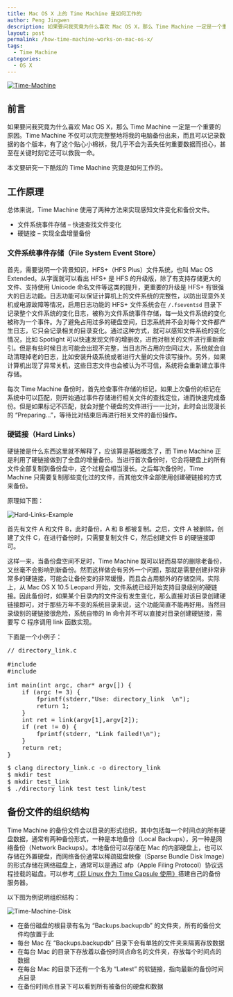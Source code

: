 ```yaml
---
title: Mac OS X 上的 Time Machine 是如何工作的
author: Peng Jingwen
description: 如果要问我究竟为什么喜欢 Mac OS X，那么 Time Machine 一定是一个重要的原因。Time Machine 不仅可以完完整整地将我的电脑备份出来，而且可以记录数据的各个版本，有了这个贴心小棉袄，我几乎不会为丢失任何重要数据而担心，甚至在关键时刻它还可以救我一命。本文要研究一下酷炫的 Time Machine 究竟是如何工作的。
layout: post
permalink: /how-time-machine-works-on-mac-os-x/
tags:
  - Time Machine
categories:
  - OS X
---
```


[<img class="alignnone size-medium wp-image-588" src="https://prettyxw.com/wp-content/uploads/2015/05/Time-Machine-600x356.png" alt="Time-Machine" />][1]


## 前言

如果要问我究竟为什么喜欢 Mac OS X，那么 Time Machine 一定是一个重要的原因。Time Machine 不仅可以完完整整地将我的电脑备份出来，而且可以记录数据的各个版本，有了这个贴心小棉袄，我几乎不会为丢失任何重要数据而担心，甚至在关键时刻它还可以救我一命。

本文要研究一下酷炫的 Time Machine 究竟是如何工作的。

## 工作原理

总体来说，Time Machine 使用了两种方法来实现感知文件变化和备份文件。

  * 文件系统事件存储 &#8211; 快速查找文件变化
  * 硬链接 &#8211; 实现全盘增量备份

### 文件系统事件存储（File System Event Store）

首先，需要说明一个背景知识，HFS+（HFS Plus）文件系统，也叫 Mac OS Extended。从字面就可以看出 HFS+ 是 HFS 的升级版，除了有支持存储更大的文件、支持使用 Unicode 命名文件等这类的提升，更重要的升级是 HFS+ 有很强大的日志功能。日志功能可以保证计算机上的文件系统的完整性，以防出现意外关机或电源故障等情况，启用日志功能的 HFS+ 文件系统会在 `/.fseventsd` 目录下记录整个文件系统的变化日志，被称为文件系统事件存储，每一处文件系统的变化被称为一个事件。为了避免占用过多的硬盘空间，日志系统并不会对每个文件都产生日志，它只会记录相关的目录变化。通过这种方式，就可以感知文件系统的变化情况，比如 Spotlight 可以快速发现文件的增删改，进而对相关的文件进行重新索引。但是有些时候日志可能会出现不完整，当日志所占用的空间过大，系统就会自动清理掉老的日志，比如安装升级系统或者进行大量的文件读写操作。另外，如果计算机出现了异常关机，这些日志文件也会被认为不可信，系统将会重新建立事件存储。

每次 Time Machine 备份时，首先检查事件存储的标记，如果上次备份的标记在系统中可以匹配，则开始通过事件存储进行相关文件的查找定位，进而快速完成备份。但是如果标记不匹配，就会对整个硬盘的文件进行一一比对，此时会出现漫长的 “Preparing&#8230;”，等待比对结束后再进行相关文件的备份操作。

### 硬链接（Hard Links）

硬链接是什么东西这里就不解释了，应该算是基础概念了，而 Time Machine 正是利用了硬链接做到了全盘的增量备份。当进行首次备份时，它会将硬盘上的所有文件全部复制到备份盘中，这个过程会相当漫长。之后每次备份时，Time Machine 只需要复制那些变化过的文件，而其他文件全部使用创建硬链接的方式来备份。

原理如下图：

![Hard-Links-Example][2]

首先有文件 A 和文件 B，此时备份，A 和 B 都被复制。之后，文件 A 被删除，创建了文件 C，在进行备份时，只需要复制文件 C，然后创建文件 B 的硬链接即可。

这样一来，当备份盘空间不足时，Time Machine 既可以轻而易举的删除老备份，又丝毫不会影响到新备份。然而这样做会有另外一个问题，那就是需要创建非常非常多的硬链接，可能会让备份变的非常缓慢，而且会占用额外的存储空间。实际上，从 Mac OS X 10.5 Leopard 开始，文件系统已经开始支持目录级别的硬链接。因此备份时，如果某个目录内的文件没有发生变化，那么直接对该目录创建硬链接即可，对于那些万年不变的系统目录来说，这个功能简直不能再好用。当然目录级别的硬链接很危险，系统自带的 ln 命令并不可以直接对目录创建硬链接，需要写 C 程序调用 link 函数实现。

下面是一个小例子：

<pre>// directory_link.c

#include <unistd.h>
#include <stdio.h>

int main(int argc, char* argv[]) {
    if (argc != 3) {
        fprintf(stderr,"Use: directory_link <source_dir> <target_dir>\n");
        return 1;
    }
    int ret = link(argv[1],argv[2]);
    if (ret != 0) {
        fprintf(stderr, "Link failed!\n");
    }
    return ret;
}</pre>

<pre>$ clang directory_link.c -o directory_link
$ mkdir test
$ mkdir test_link
$ ./directory_link test test_link/test</pre>

## 备份文件的组织结构

Time Machine 的备份文件会以目录的形式组织，其中包括每一个时间点的所有硬盘数据，通常有两种备份形式，一种是本地备份（Local Backups），另一种是网络备份（Network Backups）。本地备份可以存储在 Mac 的内部硬盘上，也可以存储在外置硬盘，而网络备份通常以稀疏磁盘映像（Sparse Bundle Disk Image）的形式存储在网络磁盘上，通常可以是通过 afp（Apple Filing Protocol）协议远程挂载的磁盘。可以参考[《将 Linux 作为 Time Capsule 使用》][3]搭建自己的备份服务器。

以下图为例说明组织结构：

![Time-Machine-Disk][4]

  * 在备份磁盘的根目录有名为 “Backups.backupdb” 的文件夹，所有的备份文件均放置于此
  * 每台 Mac 在 “Backups.backupdb” 目录下会有单独的文件夹来隔离存放数据
  * 在每台 Mac 的目录下存放着以备份时间点命名的文件夹，存放每个时间点的数据
  * 在每台 Mac 的目录下还有一个名为 “Latest” 的软链接，指向最新的备份时间点目录
  * 在备份时间点目录下可以看到所有被备份的硬盘和数据





 [1]: https://prettyxw.com/wp-content/uploads/2015/05/Time-Machine.png
 [2]: https://prettyxw.com/wp-content/uploads/2015/05/Hard-Links-Example-494x600.jpg
 [3]: https://prettyxw.com/article/2014/03/25/how-to-use-linux-as-time-capsule/
 [4]: https://prettyxw.com/wp-content/uploads/2015/05/Time-Machine-Disk-600x219.png
